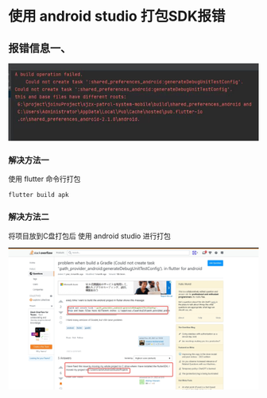 # 使用 android studio 打包SDK报错

## 报错信息一、

![](https://raw.githubusercontent.com/gongjianOnline/ImgHosting/main/img/a8c66cf41ecaa5010597f9cc9cd0ea2.jpg)

### 解决方法一

使用 flutter 命令行打包

```dart
flutter build apk
```

### 解决方法二

将项目放到C盘打包后 使用 android studio 进行打包

![](https://raw.githubusercontent.com/gongjianOnline/ImgHosting/main/img/%E9%A3%9E%E4%B9%A620230429-160451.jpg)



